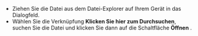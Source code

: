 - Ziehen Sie die Datei aus dem Datei-Explorer auf Ihrem Gerät in das Dialogfeld.
- Wählen Sie die Verknüpfung **Klicken Sie hier zum Durchsuchen**, suchen Sie die Datei und klicken Sie dann auf die Schaltfläche **Öffnen** .